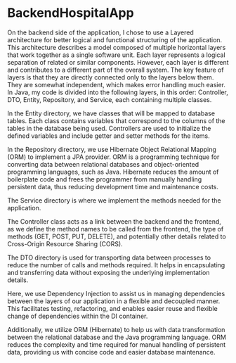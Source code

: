 # BackendHospitalApp
On the backend side of the application, I chose to use a Layered architecture for better logical and functional structuring of the application. 
This architecture describes a model composed of multiple horizontal layers that work together as a single software unit.
Each layer represents a logical separation of related or similar components.
However, each layer is different and contributes to a different part of the overall system. 
The key feature of layers is that they are directly connected only to the layers below them. 
They are somewhat independent, which makes error handling much easier.
In Java, my code is divided into the following layers, in this order: Controller, DTO, Entity, Repository, and Service, each containing multiple classes.

In the Entity directory, we have classes that will be mapped to database tables.
Each class contains variables that correspond to the columns of the tables in the database being used. 
Controllers are used to initialize the defined variables and include getter and setter methods for the items.


In the Repository directory, we use Hibernate Object Relational Mapping (ORM) to implement a JPA provider.
ORM is a programming technique for converting data between relational databases and object-oriented programming languages, such as Java. 
Hibernate reduces the amount of boilerplate code and frees the programmer from manually handling persistent data, thus reducing development time and maintenance costs.


The Service directory is where we implement the methods needed for the application. 


The Controller class acts as a link between the backend and the frontend, as we define the method names to be called from the frontend,
the type of methods (GET, POST, PUT, DELETE), and potentially other details related to Cross-Origin Resource Sharing (CORS).



The DTO directory is used for transporting data between processes to reduce the number of calls and methods required.
It helps in encapsulating and transferring data without exposing the underlying implementation details.


Here, we use Dependency Injection to assist us in managing dependencies between the layers of our application in a flexible and decoupled manner. 
This facilitates testing, refactoring, and enables easier reuse and flexible change of dependencies within the DI container.

Additionally, we utilize ORM (Hibernate) to help us with data transformation between the relational database and the Java programming language.
ORM reduces the complexity and time required for manual handling of persistent data, providing us with concise code and easier database maintenance.
